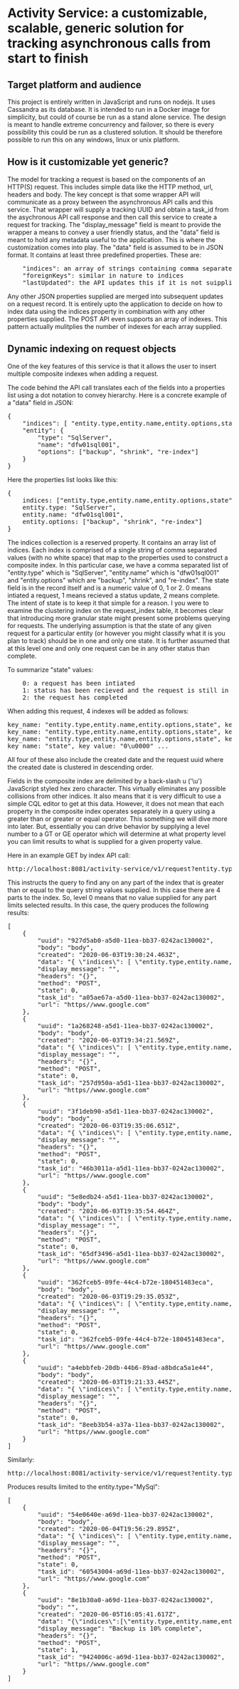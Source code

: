 # Activity Service: a customizable, scalable, generic solution for tracking asynchronous calls from start to finish

## Target platform and audience

This project is entirely written in JavaScript and runs on nodejs. It uses Cassandra as its database. It is intended to run in a Docker image for simplicity, but could of course be run as a stand alone service. The design is meant to handle extreme concurrency and failover, so there is every possibility this could be run as a clustered solution. It should be therefore possible to run this on any windows, linux or unix platform. 

## How is it customizable yet generic?

The model for tracking a request is based on the components of an HTTP(S) request. This includes simple data like the HTTP method, url, headers and body. The key concept is that some wrapper API will communicate as a proxy between the asynchronous API calls and this service. That wrapper will supply a tracking UUID and obtain a task_id from the asychronous API call response and then call this service to create a request for tracking. The "display_message" field is meant to provide the wrapper a means to convey a user friendly status, and the "data" field is meant to hold any metadata useful to the application. This is where the customization comes into play. The "data" field is assumed to be in JSON format. It contains at least three predefined properties. These are: 
<pre>
    "indices": an array of strings containing comma separated property names that combine to define a composite index 
    "foreignKeys": similar in nature to indices 
    "lastUpdated": the API updates this if it is not suipplied on any PUT request API calls.
</pre>    

Any other JSON properties supplied are merged into subsequent updates on a request record. It is entirely upto the application to decide on how to index data using the indices property in combination with any other properties supplied. The POST API even supports an array of indexes. This pattern actually mulitplies the number of indexes for each array supplied. 

## Dynamic indexing on request objects
One of the key features of this service is that it allows the user to insert multiple
composite indexes when adding a request. 

The code behind the API call translates each of the fields into a properties list using a dot notation to convey hierarchy.
Here is a concrete example of a "data" field in JSON:
<pre>
{
    "indices": [ "entity.type,entity.name,entity.options,state", "state" ],
    "entity": {
        "type": "SqlServer",
        "name": "dfw01sql001",
        "options": ["backup", "shrink", "re-index"]
    }
}
</pre>

Here the properties list looks like this:
<pre>
{
    indices: ["entity.type,entity.name,entity.options,state", "state"],
    entity.type: "SqlServer",
    entity.name: "dfw01sql001",
    entity.options: ["backup", "shrink", "re-index"]
}
</pre>

The indices collection is a reserved property. It contains an array list of indices. Each index is comprised of a single string of comma separated values (with no white space) that map to the properties used to construct a composite index. In this particular case, we have a comma separated list of "entity.type" which is "SqlServer", "entity.name" which is "dfw01sql001" and "entity.options" which are "backup", "shrink", and "re-index". The state field is in the record itself and is a numeric value of 0, 1 or 2. 0 means intiated a request, 1 means recieved a status update, 2 means complete. The intent of state is to keep it that simple for a reason. I you were to examine the clustering index on the request_index table, it becomes clear that introducing more granular state might present some problems querying for requests. The underlying assumption is that the state of any given request for a particular entity (or however you might classify what it is you plan to track) should be in one and only one state. It is further assumed that at this level one and only one request can be in any other status than complete.

To summarize "state" values:
<pre>
    0: a request has been intiated
    1: status has been recieved and the request is still in progress
    2: the request has completed
</pre>

When adding this request, 4 indexes will be added as follows:
<pre>
key_name: "entity.type,entity.name,entity.options,state", key_value: "SqlServer\u0000dfw01sql001\u0000backup\u00000\u0000" ...
key_name: "entity.type,entity.name,entity.options,state", key_value: "SqlServer\u0000dfw01sql001\u0000shrink\u00000\u0000" ...
key_name: "entity.type,entity.name,entity.options,state", key_value: "SqlServer\u0000dfw01sql001\u0000re-index\u00000\u0000" ...
key_name: "state", key_value: "0\u0000" ...
</pre>

All four of these also include the created date and the request uuid where the created date is clustered in descending order.

Fields in the composite index are delimited by a back-slash u ('\u') JavaScript styled hex zero character. This virtually eliminates any possible collisions from other indices. It also means that it is very difficult to use a simple CQL editor to get at this data. However, it does not mean that each property in the composite index operates separately in a query using a greater than or greater or equal operator. This something we will dive more into later. But, essentially you can drive behavior by supplying a level number to a GT or GE operator which will determine at what property level you can limit results to what is supplied for a given property value. 

Here in an example GET by index API call:
<pre>
http://localhost:8081/activity-service/v1/request?entity.type=Oracle&entity.name=dfw01ora&entity.options&state&operator=GE0
</pre>

This instructs the query to find any on any part of the index that is greater than or equal to the query string values supplied. In this case there are 4 parts to the index. So, level 0 means that no value supplied for any part limits selected results. In this case, the query produces the following results:
<pre>
[
    {
        "uuid": "927d5ab0-a5d0-11ea-bb37-0242ac130002",
        "body": "body",
        "created": "2020-06-03T19:30:24.463Z",
        "data": "{ \"indices\": [ \"entity.type,entity.name,entity.options,state\", \"state\" ], \"entity\": {    \"type\": \"SqlServer\",\"name\": \"dfw01sql003\", \"options\": [\"backup\", \"shrink\", \"re-index\"] } }",
        "display_message": "",
        "headers": "{}",
        "method": "POST",
        "state": 0,
        "task_id": "a05ae67a-a5d0-11ea-bb37-0242ac130002",
        "url": "https//www.google.com"
    },
    {
        "uuid": "1a268248-a5d1-11ea-bb37-0242ac130002",
        "body": "body",
        "created": "2020-06-03T19:34:21.569Z",
        "data": "{ \"indices\": [ \"entity.type,entity.name,entity.options,state\", \"state\" ], \"entity\": {    \"type\": \"Oracle\",\"name\": \"dfw01oral001\", \"options\": [\"backup\", \"shrink\", \"re-index\"] } }",
        "display_message": "",
        "headers": "{}",
        "method": "POST",
        "state": 0,
        "task_id": "257d950a-a5d1-11ea-bb37-0242ac130002",
        "url": "https//www.google.com"
    },
    {
        "uuid": "3f1deb90-a5d1-11ea-bb37-0242ac130002",
        "body": "body",
        "created": "2020-06-03T19:35:06.651Z",
        "data": "{ \"indices\": [ \"entity.type,entity.name,entity.options,state\", \"state\" ], \"entity\": {    \"type\": \"Oracle\",\"name\": \"dfw01oral002\", \"options\": [\"backup\", \"shrink\", \"re-index\"] } }",
        "display_message": "",
        "headers": "{}",
        "method": "POST",
        "state": 0,
        "task_id": "46b3011a-a5d1-11ea-bb37-0242ac130002",
        "url": "https//www.google.com"
    },
    {
        "uuid": "5e8edb24-a5d1-11ea-bb37-0242ac130002",
        "body": "body",
        "created": "2020-06-03T19:35:54.464Z",
        "data": "{ \"indices\": [ \"entity.type,entity.name,entity.options,state\", \"state\" ], \"entity\": {    \"type\": \"Oracle\",\"name\": \"dfw01oral003\", \"options\": [\"backup\", \"shrink\", \"re-index\"] } }",
        "display_message": "",
        "headers": "{}",
        "method": "POST",
        "state": 0,
        "task_id": "65df3496-a5d1-11ea-bb37-0242ac130002",
        "url": "https//www.google.com"
    },
    {
        "uuid": "362fceb5-09fe-44c4-b72e-180451483eca",
        "body": "body",
        "created": "2020-06-03T19:29:35.053Z",
        "data": "{ \"indices\": [ \"entity.type,entity.name,entity.options,state\", \"state\" ], \"entity\": {    \"type\": \"SqlServer\",\"name\": \"dfw01sql002\", \"options\": [\"backup\", \"shrink\", \"re-index\"] } }",
        "display_message": "",
        "headers": "{}",
        "method": "POST",
        "state": 0,
        "task_id": "362fceb5-09fe-44c4-b72e-180451483eca",
        "url": "https//www.google.com"
    },
    {
        "uuid": "a4ebbfeb-20db-44b6-89ad-a8bdca5a1e44",
        "body": "body",
        "created": "2020-06-03T19:21:33.445Z",
        "data": "{ \"indices\": [ \"entity.type,entity.name,entity.options,state\", \"state\" ], \"entity\": {    \"type\": \"SqlServer\",\"name\": \"dfw01sql001\", \"options\": [\"backup\", \"shrink\", \"re-index\"] } }",
        "display_message": "",
        "headers": "{}",
        "method": "POST",
        "state": 0,
        "task_id": "8eeb3b54-a37a-11ea-bb37-0242ac130002",
        "url": "https//www.google.com"
    }
]</pre>

Similarly:
<pre>
http://localhost:8081/activity-service/v1/request?entity.type=MySql&entity.name&entity.options&state&operator=GE1
</pre>

Produces results limited to the entity.type="MySql":
<pre>
[
    {
        "uuid": "54e0640e-a69d-11ea-bb37-0242ac130002",
        "body": "body",
        "created": "2020-06-04T19:56:29.895Z",
        "data": "{ \"indices\": [ \"entity.type,entity.name,entity.options,state\", \"state\" ], \"entity\": {    \"type\": \"MySql\",\"name\": \"dfw01mysl001\", \"options\": [\"backup\"] } }",
        "display_message": "",
        "headers": "{}",
        "method": "POST",
        "state": 0,
        "task_id": "60543004-a69d-11ea-bb37-0242ac130002",
        "url": "https//www.google.com"
    },
    {
        "uuid": "8e1b30a0-a69d-11ea-bb37-0242ac130002",
        "body": "",
        "created": "2020-06-05T16:05:41.617Z",
        "data": "{\"indices\":[\"entity.type,entity.name,entity.options,state\",\"state\"],\"entity\":{\"type\":\"MySql\",\"name\":\"dfw01mysl002\",\"options\":[\"backup\"]},\"foreignKeys\":[\"response_uuid\"],\"response_uuid\":\"38872e8e-a74a-11ea-bb37-0242ac130002\",\"lastUpdated\":\"2020-06-05T18:36:57.258Z\"}",
        "display_message": "Backup is 10% complete",
        "headers": "{}",
        "method": "POST",
        "state": 1,
        "task_id": "9424006c-a69d-11ea-bb37-0242ac130002",
        "url": "https//www.google.com"
    }
]</pre>
